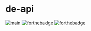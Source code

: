 # de-api
[![main](https://github.com/adam-larson-lee/de-api/workflows/Main/badge.svg)](https://github.com/adam-larson-lee/de-api/actions?query=workflow%3AMain)
[![forthebadge](https://forthebadge.com/images/badges/you-didnt-ask-for-this.svg)](https://forthebadge.com)
[![forthebadge](https://forthebadge.com/images/badges/powered-by-black-magic.svg)](https://forthebadge.com)